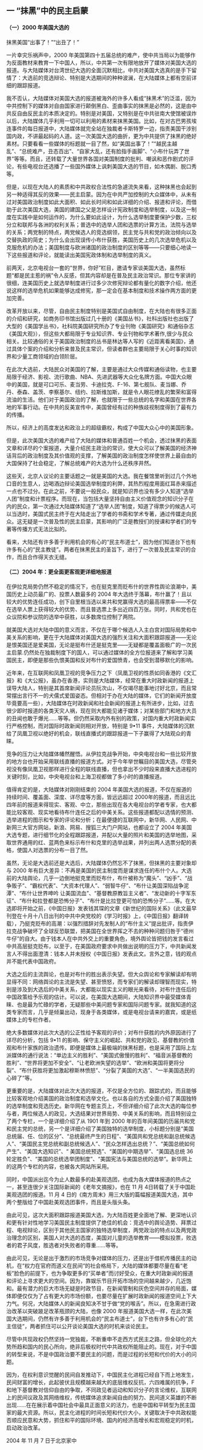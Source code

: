 ## 一 “抹黑”中的民主启蒙
#### （一）2000 年美国大选的

抹黑美国“出事了！”“出丑了！”

一片幸灾乐祸声中，2000 年美国第四十五届总统的难产，使中共当局以为能够作为反面教材来教育一下中国人，所以，中共第一次有限地放开了媒体对美国大选的报道。与大陆媒体对台湾世纪大选的全面沉默相比，中共对美国大选真的是手下留情了：大选前的竞选辩论、特别是大选期间的种种波澜，在大陆媒体上都有空前详细的跟踪报道。

我不否认，大陆媒体对美国大选的报道被海外的许多人看成“抹黑术”的泛滥，因为中共控制下的媒体对自由国家进行颠倒黑白、歪曲事实的抹黑是必然的，这是由中共反自由反民主的本质决定的。特别是对美国，又特别是在中共驻南大使馆被误炸以后，大陆媒体几乎利用一切可以利用的素材来抹黑美国。比如，在对古巴男孩埃连事件的每日报道中，大陆媒体就完全站在独裁者卡斯特罗一边，指责美国干涉别国内政，不讲最起码的人道。这一次美国大选的曲折，更为中共提供了抹黑的绝好素材。只要看看一些媒体的标题就一目了然，如“美国出事了！”“越民主越乱”、“总统难产，丑态百出”、“自家大乱，还有脸指手画脚”、“小布什玩弄了世界”等等。而且，还转载了大量世界各国对美国制度的批判、嘲讽和恶作剧式的评论，有些电视台还选播了一些国外媒体上讽刺美国大选的节目，如木偶剧、脱口秀等。

但是，以现在大陆人的素质和中共政权合法性的急遽流失来看，这种抹黑也会起到另一种适得其反的效果——民主启蒙。因为在中共严加控制的大众媒体中，从未有过对美国政治制度如此大面积、如此长时间和如此详细的介绍、报道和评论，而借助于此次美国大选，美国的建国之父是怎样设计宪政制度和选举制度，以及这一制度在实践中是如何运作的，为什么要如此设计，为什么选举制度要保护少数，三权分立和联邦与各洲的权利关系；普选中的选举人团和选票的计算方法，法院与选举的关系；两党制的特点，两党候选人的竞选纲领，民主党与共和党的政治倾向以及交替执政的简史；为什么会出现误传小布什获胜，美国历史上的几次选举危机以及克服危机的办法；美国制度与欧洲诸国的政治制度的区别等等——只要细心地读一下这些报道和评论，就能读出美国宪政体制和选举制度的真义。

前两天，北京电视台一套的“世界，你好”栏目，邀请专家谈美国大选，虽然标题“都是民主惹的祸”令人反感，但其内容却是在普及民主政治常识。那位专家讲的很细，连美国历史上就选举制度进行过多少次修宪辩论都有量化的数字介绍，他还说这样的选举危机如果能够达成修宪，那一定会在基本制度和技术操作两方面的更加完善。

改革开放以来，尽管，自由民主制度特别是美国式自由制度，在大陆也有很多正面的介绍和研究，如商务印书馆出版过几十册的《美国丛书》，社科出版社也出版了大型的《美国学丛书》，社科院美国研究所办了专业刊物《美国研究》和通俗杂志《美国大观》），但这些大都局限于专业知识界、专业刊物和学术著作,很少与民众相关。比较通俗的关于美国政治制度的丛书是林达等人写的《近距离看美国》，通过具体个案的介绍和分析来普及民主常识，但读者群也主要局限于关心时事的知识界和少量工商领域的白领阶层。

在此次大选前，大陆民众对美国的了解，主要是通过大众传媒和通俗读物，也主要局限于经济、影视、流行歌曲、NBA、先进武器等大众化名牌方面。中国大众眼中的美国，就是可口可乐、麦当劳、卡迪拉克、F-16、第七舰队、麦当娜、乔丹、泰森、盖茨、李察基尔、纽约、拉斯维加斯，就是令人眼花缭乱的繁荣和富得流油的生活。他们对于美国政治的了解，也就限于一些总统的名字和美国在世界各地的军事行动。在中共的反美宣传中，美国曾经有过的种族歧视制度得到了最有力的传播。

所以，经济上的高度发达和政治上的超级霸权，构成了中国大众心中的美国形象。

但是，此次美国大选的难产给了大陆的媒体和普通百姓一个机会，透过抹黑的表面文章和详尽的个案报道，大量介绍民主政治的常识，使大众可以了解美国的经济神话背后的政治制度及其价值观的支撑，了解美国的政治制度怎样使世界上最自由的大国保持了社会稳定，了解总统难产的大选为什么还秩序井然。

这些天，北京人议论的主要话题之一就是美国的大选。我在餐馆里听到过几个外地口音的生意人，边喝酒边辩论美国选举制度的利弊，其热烈程度用面红耳赤来描述一点也不过分。在此之前，不要说一般民众，就是知识界也没有多少人知道“选举人团”制度和计票程序。而现在，当包括大量坚持自由主义价值观念的知识分子在内的民众，第一次通过大陆媒体知道了“选举人团”制度，知道了得票少的候选人可以当选时，美国式民主终于在大陆走出了学者的书斋和学术专著，通过传媒走向民众。这无疑是一次普及性的民主启蒙，其影响的广泛是教授们的授课和学者们的专著等传播方式无法比拟的。

看来，大陆还有许多善于利用机会的有心的“民主布道士”，因为他们知道台下也有许多有心的“民主教徒”。两者在抹黑民主的圣旨下，进行了一次普及民主常识的合作，而且合作得天衣无缝。

#### （二）2004 年：更全面更客观更详细地报道

在伊拉克局势仍然不稳定的情况下，也在挺克里而贬布什的世界性舆论浪潮中，美国历史上动员最广的、投票人数最多的 2004 年大选终于落幕，布什赢了！且以较大的优势连任成功，创下自里根当选以来共和党赢得大选的最高得票率——不仅在选举人票上获得较大的优势、而且普选票上多出近四百万张。同时，共和党也在众议院和参议院的选举中获胜，以多数席位控制了两院。

就美国大选对大陆中国的意义而言，不仅在于哪个候选人入主白宫对国际局势和中美关系的影响，更在于大陆媒体对美国大选的强烈关注和大面积跟踪报道——无论是恨美国还是爱美国，无论是挺布什还是挺克里——无疑都是覆盖面极广的一次民主启蒙.仍然处在独裁制度下的国人，可以通过媒体的全方位报道来了解和学习美国民主，即便是那些仇恨美国和反对布什的爱国愤青，也会受到潜移默化的影响。

近年来，在互联网和凤凰卫视的竞争压力之下（凤凰卫视的性质如同香港的《文汇报》和《大公报》，虽办在香港，实则是大陆媒体，经常在重大时政新闻的报道上误导大陆人，特别是其首席新闻评论员阮次山，不仅竭尽能事地讨好北京，而且常常摆出言行不一的犬儒式爱国姿态。但相对于办在大陆的媒体，它们的新闻开放度毕竟要高一些），大陆媒体在时政新闻和社会新闻的报道上有所进步，比如，过去很少即时报道的各类天灾人祸，现在则大都能见诸于媒体；对某些部门和地方大员的丑闻也敢于爆光……等等。但仍然采取内外有别的政策，对国内重大时政新闻实行严格控制，而对国际时政新闻则相对开放，特别是 9•11 事件，大陆媒体的沉默给了凤凰卫视以绝好的机会，联线直播式的跟踪报道一下子赢得了大陆观众的青睐。

竞争的压力让大陆媒体幡然醒悟。从伊拉克战争开始，中央电视台和一些比较开放的地方台也开始采用联线直播的报道方式。对于今年举世瞩目的美国大选，尽管央视没有像凤凰卫视那样进行全程的联线直播，但也拿出不少时段来直播大选进程的关键时刻，比如，中央电视台和上海卫视都做了多小时的直播报道。

值得肯定的是，大陆媒体对刚刚结束的 2004 年美国大选的报道，不仅在报道的持续时间、覆盖面、深度、详尽度等方面，皆远远超过 2000年的报道，而且远比四年前的报道来得现实、客观、中立，那些出现在各大电视台的学者专家，也大都能比较客观、现实地看待布什连任之后的中美关系。这些报道都配以选情的预测、选举进程的图示和专家的评论和分析；在最便捷的互联网中，新华网、人民网、中新网三大官方网站，新浪、网易、搜狐三大门户网站，也都设立了 2004 年美国大选专题，进行细节化的全程跟踪报道，并配以大量的照片和美国的选举地图，采取世界通用的红、蓝两色来标示布什和克里的选举战果，并列出两人选票分配的表格，使国人对选票的分布一目了然。

虽然，无论是大选前还是大选后，大陆媒体仍然忘不了抹黑，但抹黑的主要对象却与 2000 年有巨大差异：不再是美国的民主制度而是谋求连任的布什个人。大选前的大陆舆论，几乎一边倒地挺克里而贬布什，布什被称为“魔头”、“凶手”、“战争贩子”、“霸权代表”、“大资本代理人”、“弱智牛仔”、“布什让美国深陷战争泥潭”、“布什让世界呻吟 让美国流血”、“基督教原教旨主义者”、“发动新的十字军东征”、“布什和拉登都是恐怖分子”、“布什是比拉登更可怕的恐怖分子”……等。在大选即将开始之前，《中国日报》发表钱其琛的文章《新世纪的国际关系》（此文最早刊登在十月十八日出刊的中共中央党校的《学习时报》上，《中国日报》翻译转载），乃挺克贬布的高潮：以强烈措辞对先发制人的“布什主义”提出批评，指责伊拉克战争破坏了全球反恐联盟，把美国在全世界挥之不去的种种问题归咎于“德州牛仔”的自大。由于钱本人在中共外交上的重要角色，境外舆论皆把钱的发言看过中共高层挺克贬布，以至于，在美国政府要求中共做出说明的压力下，中共新闻发言人不得出面澄清：钱本人并未授权《中国日报》发表此文。言外之意，钱的观点并不能代表中国政府。

大选之后的主流舆论，也是对布什的胜出表示失望。但大众舆论和专家解读却有明显得不同：网络舆论的主流是失望、甚至愤怒，而专家们的解读却理智而现实，特别是涉及到大选后的中美关系，大都能以现实主义的眼光来看待，对布什连任后的中国政策给予乐观的估计。可以说，在美国大选期间，大陆知识界中最受媒体青睐、也是最为忙碌的学者，无疑那些中美问题专家和国际问题专家。就我知道的这类专家而言，几乎是倾巢出动，现身于各类媒体，或是电视台请来的嘉宾，或是纸媒体上的专栏作者。

绝大多数媒体对此次大选的公正性给予客观的评价；对布什获胜的内外原因进行了详尽的分析，包括 9•11 的影响、保守主义的崛起、共和党的政见、基督教的价值观和布什家族的政治遗传。即便是媒体上最极端的抹黑标题，也是采用了国际上左派媒体的通行说法：“单边主义的胜利”、“美国式傲慢的胜利”、“福音派基督教的胜利”、“世界将更加不安全”、“让老欧洲失望的选举”、“欧洲和美国将更将分裂”、“布什获胜将更加激起穆斯林愤怒”、“分裂了美国的大选”、“一半美国选民的心碎了”等。

更重要的是，大陆媒体对此次大选的报道，不仅是全方位的、跟踪式的，而且能够比较客观地介绍美国的政治制度和选举文化。也以各自的方式全面介绍了美国独特的选举制度和竞选历史。新华网在专题主页上，不但详细介绍了此次大选的每位参与者，两位候选人的政见，大选结果对世界局势、中美关系的影响，而且特别设立了两个专栏，一个是详细介绍了从 1901 年到 2000 年的百年间美国的历届共和党和民主党的总统，另一个是详细介绍了美国独特的选举制度，小标题分别是“美国总统届、任、位的区分”、“总统最终产生的日程”、“美国共和党总统和副总统候选人”、“美国民主党总统和副总统候选人”、“民众怎样选出总统？”、“美国总统如何产生”、“美国大选知识”、“ 美国总统预选”、“美国的中期选举”、“美国选总统 36 轮定胜负”、“美国的总统选举团制度”、“美国宪法与美国总统的选举”。新华网上的这两个专栏的内容，也被各大网站所采用。

同时，中国派出迄今为止人数最多的赴美观选团，也成为各大媒体报道的热点之一，甚至连很少关注国际新闻的《老年文摘报》，也在 11 月 4日转载了关于中国赴美观选团的报道。11 月 4 日的《南方周末》用三大版的篇幅报道美国大选，其中两个整版给了中国赴美观选团事件，而且是头版头条。

由此可见，这次大面积跟踪报道美国大选，为大陆百姓更全面地了解、更深地认识和更有针对性地学习美国民主制度提供了绝佳的机会：竞选中的舆论造势、拜票过程、电视辩论，区别于其他民主国家的独特选举制度，两党政治的特点以及两党政治理念的区别，美国人对大选的态度，美国对儿童的选举教育——模拟投票，败选者的君子风度，胜选者对失败者的尊重……等等。

由此可见，无论是出于激烈的市场竞争对媒体的压力，还是出于借机传播民主的动机，在“权力在官府而道义在民间“的社会格局下，大陆的媒体都要尽量在看“老板”脸色的前提下，也为争取更多的“买单者”而讨好受众，在重大时政新闻的报道和评论上寻求更大的空间。因为，靠娱乐节目开拓市场的空间越来越少，几近饱和。最有潜力的巨大市场无疑是时政节目，在新闻管制和灰色空间并存的局面，媒体即便仅仅为了占有更大的市场份额，也要尽量在扩展时政新闻的报道空间上下大力气。何况，大陆媒体人的新闻良知决不甘于做“党的喉舌”。所以，在急需进行政治改革以突破跛足改革瓶颈的大陆，也像 2000 年报道美国大选一样，在此次美国大选期间，仍然有许多善于利用机会的“民主布道士”，台下也有许多有心的“民主信徒”，两者抓住可以公开谈论美国大选的时机来谈论民主。

尽管中共现政权仍然坚持一党独裁，不断重申不走西方式民主之路，但全球化的大势所趋和国内的民心所向，绝非后极权时代中共政权所能阻止的。现在，对于中国的转型来说，不是中国政治要不要民主的问题，而是过程的长短和代价的大小的问题。

因为，在权利意识觉醒的民间自发推动下，中国民主化进程已经自下而上地发生，民间财富的增长，此起彼伏且规模越来越大的底层维权反抗，六四难属的抗争，F 和地下基督教对信仰自由的争取，不同政见者运动和知识分子的言论维权，互联网上的民间议政及其网络维权，传统媒体追求新闻自由的努力、民间道义英雄的不断出现……在在展示着中国社会中最具正面意义的活力，也是中国和平转型为民主国家的最大资源。所以，民主化进程的时间长短和代价大小，关键取决于中共政权能否顺应民意和大势，抓住和平的国际环境、国内的经济高增长和宏观稳定的时机，启动政治改革。

2004 年 11 月 7 日于北京家中
